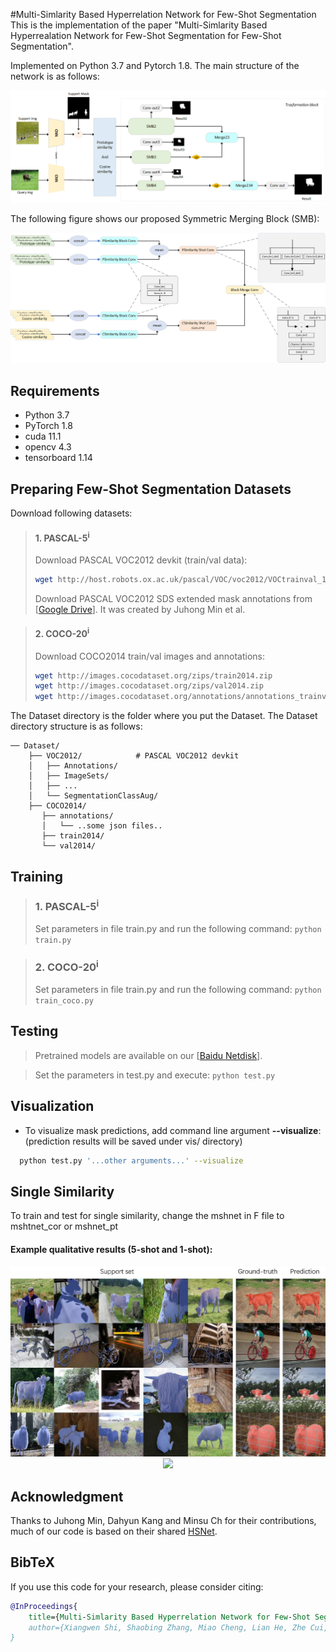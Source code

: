 #Multi-Simlarity Based Hyperrelation Network for Few-Shot Segmentation
This is the implementation of the paper "Multi-Simlarity Based Hyperrealation Network for Few-Shot Segmentation for Few-Shot Segmentation". 

Implemented on Python 3.7 and Pytorch 1.8.
The main structure of the network is as follows:
<p align="middle">
    <img src="./info/structure.bmp">
</p>

The following figure shows our proposed Symmetric Merging Block (SMB):
<p align="middle">
    <img src="./info/smb.bmp">
</p>

## Requirements

- Python 3.7
- PyTorch 1.8
- cuda 11.1
- opencv 4.3
- tensorboard 1.14

## Preparing Few-Shot Segmentation Datasets
Download following datasets:

> #### 1. PASCAL-5<sup>i</sup>
> Download PASCAL VOC2012 devkit (train/val data):
> ```bash
> wget http://host.robots.ox.ac.uk/pascal/VOC/voc2012/VOCtrainval_11-May-2012.tar
> ```
> Download PASCAL VOC2012 SDS extended mask annotations from [[Google Drive](https://drive.google.com/file/d/10zxG2VExoEZUeyQl_uXga2OWHjGeZaf2/view?usp=sharing)]. It was created by Juhong Min et al.

> #### 2. COCO-20<sup>i</sup>
> Download COCO2014 train/val images and annotations: 
> ```bash
> wget http://images.cocodataset.org/zips/train2014.zip
> wget http://images.cocodataset.org/zips/val2014.zip
> wget http://images.cocodataset.org/annotations/annotations_trainval2014.zip
> ```

The Dataset directory is the folder where you put the Dataset. The Dataset directory structure is as follows:

    ── Dataset/
        ├── VOC2012/            # PASCAL VOC2012 devkit
        │   ├── Annotations/
        │   ├── ImageSets/
        │   ├── ...
        │   └── SegmentationClassAug/
        ├── COCO2014/           
           ├── annotations/
           │   └── ..some json files..
           ├── train2014/
           └── val2014/


## Training
> ### 1. PASCAL-5<sup>i</sup>
>Set parameters in file train.py and run the following command:
>`python train.py`

> ### 2. COCO-20<sup>i</sup>
>Set parameters in file train.py and run the following command:
> `python train_coco.py`


## Testing

> Pretrained models are available on our [[Baidu Netdisk](https://pan.baidu.com/s/1nUUpWlRUaJ9Kq95M18DipA?pwd=gjpt)].

>Set the parameters in test.py and execute:
> `python test.py`

## Visualization

* To visualize mask predictions, add command line argument **--visualize**:
  (prediction results will be saved under vis/ directory)
```bash 
  python test.py '...other arguments...' --visualize  
```
## Single Similarity
To train and test for single similarity, change the mshnet in F file to mshtnet_cor or mshnet_pt
#### Example qualitative results (5-shot and 1-shot):

<p align="middle">
    <img src="info/resutl_5.JPG"><img src="info/resutl_1.JPG">
</p>
   
## Acknowledgment
Thanks to Juhong Min, Dahyun Kang and Minsu Ch for their contributions, much of our code is based on their shared [HSNet](https://github.com/juhongm999/hsnet).
## BibTeX
If you use this code for your research, please consider citing:
````BibTeX
@InProceedings{
    title={Multi-Simlarity Based Hyperrelation Network for Few-Shot Segmentation},
    author={Xiangwen Shi, Shaobing Zhang, Miao Cheng, Lian He, Zhe Cui, Xianghong Tang},
}
````

